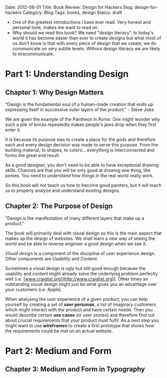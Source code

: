 Date: 2012-06-01
Title: Book Review: Design for Hackers
Slug: design-for-hackers
Category: Blog
Tags: books, design
Status: draft

* One of the greatest introductions I have ever read. Very honest and personal
  tone, makes me want to read on.
* Why should we read this book? We need "design literacy". In today's world it
  has become easier than ever to create designs but what most of us don't know
  is that with every piece of design that we create, we do communicate on very
  subtle levels. Without design literacy we are likely to miscommunicate.

# Part 1: Understanding Design

## Chapter 1: Why Design Matters

"Design is the fundamental soul of a human-made creation that ends up
expressing itself in successive outer layers of the product." - Steve Jobs

We are given the example of the Pantheon in Rome. One might wonder why such a
pile of bricks repeatedly makes people's jaws drop when they first enter it.

It is because its purpose was to create a place for the gods and therefore each
and every design decision was made to serve this purpose. From the building
material, to shapes, to colors... everything is interconnected and forms the
great end result.

As a good designer, you don't need to be able to have exceptional drawing
skills. Chances are that you will be only good at drawing one thing, like
ponies. You need to _understand_ how things in the real world really work.

So this book will not teach us how to become good painters, but it will teach
us to properly analyze and understand existing designs.

## Chapter 2: The Purpose of Design

"Design is the manifestation of many different layers that make up a product."

The book will primarily deal with visual design as this is the main aspect that
makes up the design of websites. We shall learn a new way of seeing the world
and be able to reverse engineer a good design when we see it.

_Visual design_ is a component of the discipline of user experience design.
Other components are _Usability_ and _Content_.

Sometimes a visual design is ugly but still good enough because the usability
and content might already solve the underlying problem perfectly well (i.e.
[www.craiglist.org](http://www.craiglist.org)). Other times an outstanding
visual design might just be what gives you an advantage over your customers
(i.e. Apple).

When analysing the user experience of a given product, you can help yourself by
creating a set of __user personas__, a list of imaginary customers which might
interact with the product and have certain needs. Then you would describe
certain __use cases__ (or _user stories_) and therefore find out about crucial
requirements that your product must fulfil. As a next step you might want to
use __wireframes__ to create a first prototype that shows how the requirements
could be met on an actual website.

# Part 2: Medium and Form

## Chapter 3: Medium and Form in Typography


